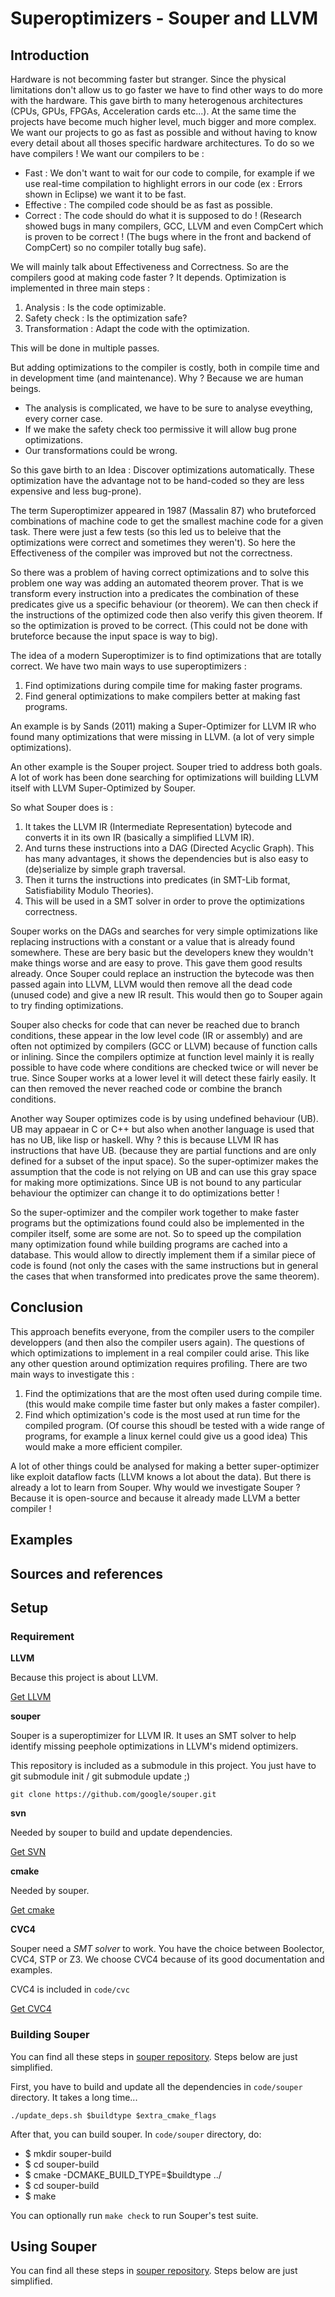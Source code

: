 # Superoptimizers - Souper and LLVM

## Introduction
Hardware is not becomming faster but stranger. Since the physical limitations don't allow us to go faster we have to find other ways to do more with the hardware. This gave birth to many heterogenous architectures (CPUs, GPUs, FPGAs, Acceleration cards etc...). At the same time the projects have become much higher level, much bigger and more complex. We want our projects to go as fast as possible and without having to know every detail about all thoses specific hardware architectures. To do so we have compilers !
We want our compilers to be :
- Fast : We don't want to wait for our code to compile, for example if we use real-time compilation to highlight errors in our code (ex : Errors shown in Eclipse) we want it to be fast.
- Effective : The compiled code should be as fast as possible.
- Correct : The code should do what it is supposed to do ! (Research showed bugs in many compilers, GCC, LLVM and even CompCert which is proven to be correct ! (The bugs where in the front and backend of CompCert) so no compiler totally bug safe).

We will mainly talk about Effectiveness and Correctness. So are the compilers good at making code faster ?
It depends. Optimization is implemented in three main steps :

1. Analysis : Is the code optimizable.
2. Safety check : Is the optimization safe?
3. Transformation : Adapt the code with the optimization.

This will be done in multiple passes.

But adding optimizations to the compiler is costly, both in compile time and in development time (and maintenance). 
Why ? Because we are human beings.
- The analysis is complicated, we have to be sure to analyse eveything, every corner case.
- If we make the safety check too permissive it will allow bug prone optimizations.
- Our transformations could be wrong.

So this gave birth to an Idea : Discover optimizations automatically.
These optimization have the advantage not to be hand-coded so they are less expensive and less bug-prone).

The term Superoptimizer appeared in 1987 (Massalin 87) who bruteforced combinations of machine code to get the smallest machine code for a given task. There were just a few tests (so this led us to beleive that the optimizations were correct and sometimes they weren't).
So here the Effectiveness of the compiler was improved but not the correctness.

So there was a problem of having correct optimizations and to solve this problem one way was adding an automated theorem prover. That is we transform every instruction into a predicates the combination of these predicates give us a specific behaviour (or theorem). We can then check if the instructions of the optimized code then also verify this given theorem. If so the optimization is proved to be correct. (This could not be done with bruteforce because the input space is way to big).

The idea of a modern Superoptimizer is to find optimizations that are totally correct. We have two main ways to use superoptimizers :

1. Find optimizations during compile time for making faster programs.
2. Find general optimizations to make compilers better at making fast programs.

An example is by Sands (2011) making a Super-Optimizer for LLVM IR who found many optimizations that were missing in LLVM. (a lot of very simple optimizations).

An other example is the Souper project. Souper tried to address both goals. A lot of work has been done searching for optimizations will building LLVM itself with LLVM Super-Optimized by Souper.

So what Souper does is :

1. It takes the LLVM IR (Intermediate Representation) bytecode and converts it in its own IR (basically a simplified LLVM IR).
2. And turns these instructions into a DAG (Directed Acyclic Graph). This has many advantages, it shows the dependencies but is also easy to (de)serialize by simple graph traversal.
3. Then it turns the instructions into predicates (in SMT-Lib format, Satisfiability Modulo Theories).
4. This will be used in a SMT solver in order to prove the optimizations correctness.

Souper works on the DAGs and searches for very simple optimizations like replacing instructions with a constant or a value that is already found somewhere. These are bery basic but the developers knew they wouldn't make things worse and are easy to prove. This gave them good results already. Once Souper could replace an instruction the bytecode was then passed again into LLVM, LLVM would then remove all the dead code (unused code) and give a new IR result. This would then go to Souper again to try finding optimizations.

Souper also checks for code that can never be reached due to branch conditions, these appear in the low level code (IR or assembly) and are often not optimized by compilers (GCC or LLVM) because of function calls or inlining. Since the compilers optimize at function level mainly it is really possible to have code where conditions are checked twice or will never be true. Since Souper works at a lower level it will detect these fairly easily. It can then removed the never reached code or combine the branch conditions.

Another way Souper optimizes code is by using undefined behaviour (UB). UB may appaear in C or C++ but also when another language is used that has no UB, like lisp or haskell. Why ? this is because LLVM IR has instructions that have UB. (because they are partial functions and are only defined for a subset of the input space). So the super-optimizer makes the assumption that the code is not relying on UB and can use this gray space for making more optimizations. Since UB is not bound to any particular behaviour the optimizer can change it to do optimizations better !

So the super-optimizer and the compiler work together to make faster programs but the optimizations found could also be implemented in the compiler itself, some are some are not. So to speed up the compilation many optimization found while building programs are cached into a database. This would allow to directly implement them if a similar piece of code is found (not only the cases with the same instructions but in general the cases that when transformed into predicates prove the same theorem).

## Conclusion
This approach benefits everyone, from the compiler users to the compiler developpers (and then also the compiler users again). The questions of which optimizations to implement in a real compiler could arise. This like any other question around optimization requires profiling. There are two main ways to investigate this :
1. Find the optimizations that are the most often used during compile time. (this would make compile time faster but only makes a faster compiler).
2. Find which optimization's code is the most used at run time for the compiled program. (Of course this shoudl be tested with a wide range of programs, for example a linux kernel could give us a good idea) This would make a more efficient compiler.

A lot of other things could be analysed for making a better super-optimizer like exploit dataflow facts (LLVM knows a lot about the data). But there is already a lot to learn from Souper. Why would we investigate Souper ? Because it is open-source and because it already made LLVM a better compiler !

## Examples

## Sources and references

## Setup

### Requirement

**LLVM**

Because this project is about LLVM.

[Get LLVM](http://llvm.org/)


**souper**

Souper is a superoptimizer for LLVM IR. It uses an SMT solver to help identify missing peephole optimizations in LLVM's midend optimizers.

This repository is included as a submodule in this project. You just have to git submodule init / git submodule update ;)

```git clone https://github.com/google/souper.git```


**svn**

Needed by souper to build and update dependencies.

[Get SVN](https://subversion.apache.org/packages.html)


**cmake**

Needed by souper.

[Get cmake](https://cmake.org/download/)


**CVC4**

Souper need a *SMT solver* to work. You have the choice between Boolector, CVC4, STP or Z3. We choose CVC4 because of its good documentation and examples.

CVC4 is included in ```code/cvc```

[Get CVC4](http://cvc4.cs.nyu.edu/downloads/)

### Building Souper

You can find all these steps in [souper repository](https://github.com/google/souper/blob/master/README). Steps below are just simplified.

First, you have to build and update all the dependencies in ```code/souper``` directory. It takes a long time...

```./update_deps.sh $buildtype $extra_cmake_flags```

After that, you can build souper. In ```code/souper``` directory, do:

- $ mkdir souper-build
- $ cd souper-build
- $ cmake -DCMAKE_BUILD_TYPE=$buildtype ../
- $ cd souper-build
- $ make

You can optionally run ```make check``` to run Souper's test suite.

## Using Souper

You can find all these steps in [souper repository](https://github.com/google/souper/blob/master/README). Steps below are just simplified.

